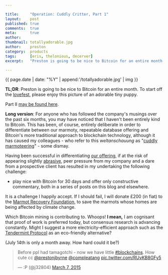 ```yaml
---

title:     "Operation: Cuddly Critter, Part 1"
layout:    post
published: true
comments:  true
meta:      true
author:
thumbnail: totallyadorable.jpg
author:    preston
category:  products
tags:      [eris, thelonious, decerver]
excerpt:   "Preston is going to be nice to Bitcoin for an entire month."

---
```


{{ page.date | date: "%Y" | append:'/totallyadorable.jpg' | img }}

**TL;DR**: Preston is going to be nice to Bitcoin for an entire month. To start off the [lovefest](https://twitter.com/polemitis/status/610552511779446784), please enjoy this picture of an adorable tiny puppy.

Part II [may be found here](https://db.erisindustries.com/distributed%20systems/2015/06/16/tbtm/).

**Long version**: For anyone who has followed the company's musings over the past six months, you may have noticed that I haven't been entirely kind to Bitcoin. This has been, of course, entirely deliberate in order to differentiate between our marmoty, repeatable database offering and Bitcoin's more traditional approach to blockchain technology, although it has caused my colleagues - who refer to this _weltanschauung_ as "[cuddly marmoteering](https://eng.erisindustries.com/blockchain/2015/04/30/on-blockchains/)" - some dismay.

Having been successful in differentiating [our offering](https://erisindustries.com), if at the risk of appearing slightly [abrasive](http://prestonbyrne.com/2015/04/08/blockchain-without-bitcoin-is-now-a-thing/), peer pressure from my company and a dare from a prospective client has resulted in my undertaking the following challenge:

* play nice with Bitcoin for 30 days and offer only constructive commentary, both in a series of posts on this blog and elsewhere.

It is a challenge I happily accept. If I should fail, I will donate £200 (in fiat) to the [Marmot Recovery Foundation](https://marmots.org), to save the marmots whose homes are being affected by climate change.

Which Bitcoin mining is contributing to. Whoops! **I mean,** I am cognisant that proof of work is preferred today, but consensus research is advancing constantly. Might I suggest a more electricity-efficient approach such as the [Tendermint Protocol](http://tendermint.com/) as an eco-friendly alternative?

(July 14th is only a month away. How hard could it be?)

<blockquote class="twitter-tweet" lang="en"><p>Before ppl had tamagotchi - now we have little <a href="https://twitter.com/hashtag/blockchains?src=hash">#blockchains</a>. How cute cc <a href="https://twitter.com/prestonjbyrne">@prestonjbyrne</a> <a href="https://twitter.com/compleatang">@compleatang</a> <a href="http://t.co/RUvKB8GFy5">pic.twitter.com/RUvKB8GFy5</a></p>&mdash; :P (@j32804) <a href="https://twitter.com/j32804/status/574165653197881345">March 7, 2015</a></blockquote>
<script async src="//platform.twitter.com/widgets.js" charset="utf-8"></script>
